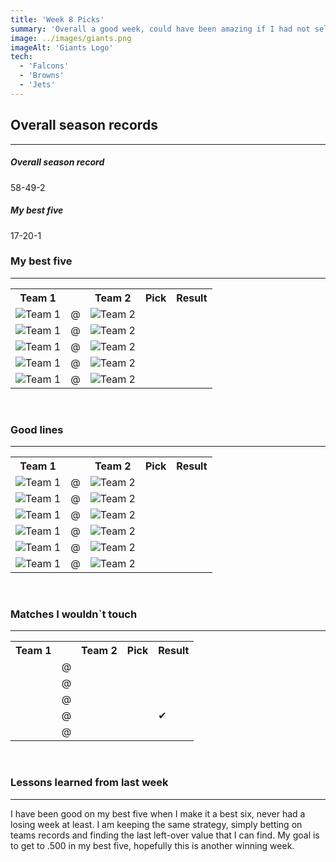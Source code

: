 ```yaml
---
title: 'Week 8 Picks'
summary: 'Overall a good week, could have been amazing if I had not selected the Broncos and Jaguars, two teams that have burned me all season long. They face off this week so I am definitely getting the wrong side of that bet'
image: ../images/giants.png
imageAlt: 'Giants Logo'
tech:
  - 'Falcons'
  - 'Browns'
  - 'Jets'
---
```


## Overall season records

---

<h5> Overall season record </h5>
58-49-2

<h5> My best five </h5>
17-20-1

### My best five

---

<table class="picks_table">
    <tr>
        <th>Team 1</th>
        <th></th>
        <th>Team 2</th>
        <th>Pick</th>
        <th>Result</th>
    </tr> 
    <tr>
        <td><img src="/images/falcons.png"  alt="Team 1"></td>
        <td>@</td>
        <td><img src="/images/buccaneers.png"  alt="Team 2"></td>
        <td><p></p></td>
        <td></td>
    </tr>
    <tr>
        <td><img src="/images/giants.png"  alt="Team 1"></td>
        <td>@</td>
        <td><img src="/images/packers.png"  alt="Team 2"></td>
        <td><p></p></td>
        <td></td>
    </tr> 
    <tr>
        <td><img src="/images/chargers.png"  alt="Team 1"></td>
        <td>@</td>
        <td><img src="/images/browns.png"  alt="Team 2"></td>
        <td><p></p></td>
        <td></td>
    </tr> 
    <tr>
        <td><img src="/images/bears.png"  alt="Team 1"></td>
        <td>@</td>
        <td><img src="/images/vikings.png"  alt="Team 2"></td>
        <td><p></p></td>
        <td></td>
    </tr> 
    <tr>
        <td><img src="/images/dolphins.png"  alt="Team 1"></td>
        <td>@</td>
        <td><img src="/images/jets.png"  alt="Team 2"></td>
        <td><p></p></td>
        <td></td>
    </tr>
</table>
<br />

### Good lines

---

<table class="picks_table">
    <tr>
        <th>Team 1</th>
        <th></th>
        <th>Team 2</th>
        <th>Pick</th>
        <th>Result</th>
    </tr> 
    <tr>
        <td><img src="/images/lions.png"  alt="Team 1"></td>
        <td>@</td>
        <td><img src="/images/patriots.png"  alt="Team 2"></td>
        <td><p></p></td>
        <td></td>
    </tr>
    <tr>
        <td><img src="/images/seahawks.png"  alt="Team 1"></td>
        <td>@</td>
        <td><img src="/images/saints.png"  alt="Team 2"></td>
        <td><p></p></td>
        <td></td>
    </tr> 
    <tr>
        <td><img src="/images/titans.png"  alt="Team 1"></td>
        <td>@</td>
        <td><img src="/images/commanders.png"  alt="Team 2"></td>
        <td><p></p></td>
        <td></td>
    </tr> 
    <tr>
        <td><img src="/images/texans.png"  alt="Team 1"></td>
        <td>@</td>
        <td><img src="/images/jaguars.png"  alt="Team 2"></td>
        <td><p></p></td>
        <td></td>
    </tr> 
    <tr>
        <td><img src="/images/eagles.png"  alt="Team 1" ></td>
        <td>@</td>
        <td><img src="/images/cardinals.png"  alt="Team 2" ></td>
        <td><p></p></td>
        <td></td>
    </tr>
    <tr>
        <td><img src="/images/raiders.png"  alt="Team 1" ></td>
        <td>@</td>
        <td><img src="/images/chiefs.png"  alt="Team 2" ></td>
        <td><p></p></td>
        <td></td>
    </tr>
</table>
<br />

### Matches I wouldn`t touch

---

<table class="picks_table">
    <tr>
        <th>Team 1</th>
        <th></th>
        <th>Team 2</th>
        <th>Pick</th>
        <th>Result</th>
    </tr> 
    <tr>
        <td></td><td>@</td><td></td>
        <td></td><td></td>
    </tr>
    <tr>
        <td></td><td>@</td><td></td>
        <td></td><td></td>
    </tr> 
    <tr>
        <td></td><td>@</td><td></td>
        <td></td><td></td>
    </tr> 
    <tr>
        <td></td><td>@</td><td></td>
        <td></td><td>✔</td>
    </tr> 
    <tr>
        <td></td><td>@</td><td></td>
        <td></td><td></td>
    </tr>  
</table>
<br />

### Lessons learned from last week

---

I have been good on my best five when I make it a best six, never had a losing week at least. I am keeping the same strategy, simply betting on teams records and finding the last left-over value that I can find. My goal is to get to .500 in my best five, hopefully this is another winning week.
